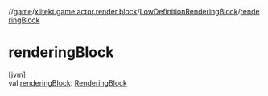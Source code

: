 //[game](../../../index.md)/[xlitekt.game.actor.render.block](../index.md)/[LowDefinitionRenderingBlock](index.md)/[renderingBlock](rendering-block.md)

# renderingBlock

[jvm]\
val [renderingBlock](rendering-block.md): [RenderingBlock](../-rendering-block/index.md)
